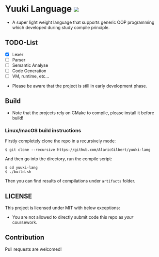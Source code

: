# Yuuki Language  ![](https://api.travis-ci.com/AlaricGilbert/yuuki-lang.svg?branch=master)
* A super light weight language that supports generic OOP programming which developed during study compile principle.

## TODO-List
* [x] Lexer
* [ ] Parser
* [ ] Semantic Analyse
* [ ] Code Generation
* [ ] VM, runtime, etc...
* Please be aware that the project is still in early development phase.
## Build 
* Note that the projects rely on CMake to compile, please install it before build!

### Linux/macOS build instructions
Firstly completely clone the repo in a recursively mode:
```shell script
$ git clone --recursive https://github.com/AlaricGilbert/yuuki-lang
``` 
And then go into the directory, run the compile script:
```shell script
$ cd yuuki-lang
$ ./build.sh
```
Then you can find results of compilations under `artifacts` folder.
## LICENSE
This  project is licensed under MIT with below exceptions:
* You are not allowed to directly submit code this repo as *your* coursework.

## Contribution
Pull requests are welcomed!